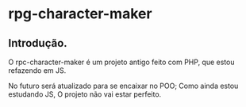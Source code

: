 # rpg-character-maker

## Introdução.

O rpc-character-maker é um projeto antigo feito com PHP, que estou refazendo em JS.

No futuro será atualizado para se encaixar no POO;
Como ainda estou estudando JS, O projeto não vai estar perfeito.